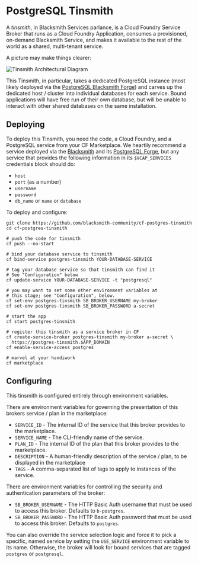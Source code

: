 PostgreSQL Tinsmith
===================

A _tinsmith_, in Blacksmith Services parlance, is a Cloud Foundry
Service Broker that runs as a Cloud Foundry Application, consumes
a provisioned, on-demand Blacksmith Service, and makes it
available to the rest of the world as a shared, multi-tenant
service.

A picture may make things clearer:

![Tinsmith Architectural Diagram](docs/tinsmith.png)

This Tinsmith, in particular, takes a dedicated PostgreSQL
instance (most likely deployed via the [PostgreSQL Blacksmith
Forge][pg-forge]) and carves up the dedicated host / cluster into
individual databases for each service.  Bound applications will
have free run of their own database, but will be unable to
interact with other shared databases on the same installation.

Deploying
---------

To deploy this Tinsmith, you need the code, a Cloud Foundry, and a
PostgreSQL service from your CF Marketplace.  We heartily
recommend a service deployed via the [Blacksmith][blacksmith] and
its [PostgreSQL Forge][pg-forge], but any service that provides the following 
information in its `$VCAP_SERVICES` credentials block should do:

- `host`
- `port` (as a number)
- `username`
- `password`  
- `db_name` or `name` or `database`

To deploy and configure:

```
git clone https://github.com/blacksmith-community/cf-postgres-tinsmith
cd cf-postgres-tinsmith

# push the code for tinsmith
cf push --no-start

# bind your database service to tinsmith
cf bind-service postgres-tinsmith YOUR-DATABASE-SERVICE

# tag your database service so that tinsmith can find it
# See "Configuration" below
cf update-service YOUR-DATABASE-SERVICE -t "postgresql"

# you may want to set some other environment variables at
# this stage; see "Configuration", below.
cf set-env postgres-tinsmith SB_BROKER_USERNAME my-broker
cf set-env postgres-tinsmith SB_BROKER_PASSWORD a-secret

# start the app
cf start postgres-tinsmith

# register this tinsmith as a service broker in CF
cf create-service-broker postgres-tinsmith my-broker a-secret \
  https://postgres-tinsmith.$APP_DOMAIN
cf enable-service-access postgres

# marvel at your handiwork
cf marketplace
```

Configuring
-----------

This tinsmith is configured entirely through environment
variables.

There are environment variables for governing the presentation of
this brokers service / plan in the marketplace:

- `SERVICE_ID` - The internal ID of the service that this broker
  provides to the marketplace.
- `SERVICE_NAME` - The CLI-friendly name of the service.
- `PLAN_ID` - The internal ID of the plan that this broker
  provides to the marketplace.
- `DESCRIPTION` - A human-friendly description of the service /
  plan, to be displayed in the marketplace
- `TAGS` - A comma-separated list of tags to apply to instances
  of the service.

There are environment variables for controlling the security and
authentication parameters of the broker:

- `SB_BROKER_USERNAME` - The HTTP Basic Auth username that must
  be used to access this broker.  Defaults to `b-postgres`.
- `SB_BROKER_PASSWORD` - The HTTP Basic Auth password that must
  be used to access this broker.  Defaults to `postgres`.

You can also override the service selection logic and force it to
pick a specific, named service by setting the `USE_SERVICE`
environment variable to its name.  Otherwise, the broker will look
for bound services that are tagged `postgres` or `postgresql`.





[pg-forge]: https://github.com/blacksmith-community/postgresql-forge-boshrelease
[blacksmith]: https://github.com/cloudfoundry-community/blacksmith

